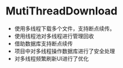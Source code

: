 # MutiThreadDownload
* 使用多线程下载多个文件，支持断点续传。
* 使用线程池对多线程进行管理回收
* 借助数据库支持断点续传
* 项目中对多线程操作数据库进行了安全处理
* 对多线程频繁刷新UI进行了优化
